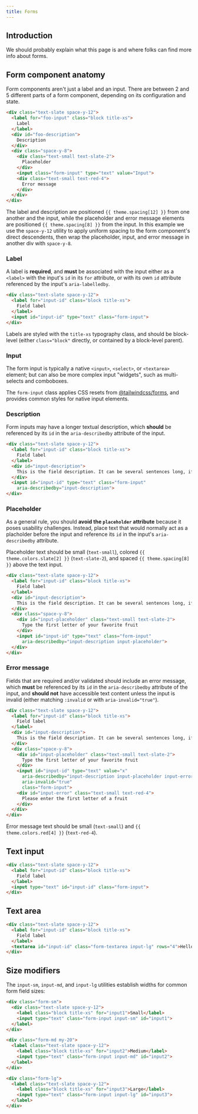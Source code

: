 ```yaml
---
title: Forms
---
```


## Introduction

We should probably explain what this page is and where folks can find more info about forms.

## Form component anatomy

Form components aren't just a label and an input. There are between 2 and 5 different parts of a form component, depending on its configuration and state.

```html
<div class="text-slate space-y-12">
  <label for="foo-input" class="block title-xs">
    Label 
  </label>
  <div id="foo-description">
    Description
  </div>
  <div class="space-y-8">
    <div class="text-small text-slate-2">
      Placeholder
    </div>
    <input class="form-input" type="text" value="Input">
    <div class="text-small text-red-4">
      Error message
    </div>
  </div>
</div>
```

The label and description are positioned `{{ theme.spacing[12] }}` from one another and the input, while the placeholder and error message elements are positioned `{{ theme.spacing[8] }}` from the input. In this example we use the `space-y-12` utility to apply uniform spacing to the form component's direct descendents, then wrap the placeholder, input, and error message in another div with `space-y-8`.

### Label
A label is **required**, and **must** be associated with the input either as a `<label>` with the input's `id` in its `for` attribute, or with its own `id` attribute referenced by the input's `aria-labelledby`.

```html highlight="input-id"
<div class="text-slate space-y-12">
  <label for="input-id" class="block title-xs">
    Field label
  </label>
  <input id="input-id" type="text" class="form-input">
</div>
```

Labels are styled with the `title-xs` typography class, and should be block-level (either `class="block"` directly, or contained by a block-level parent).

### Input
The form input is typically a native `<input>`, `<select>`, or `<textarea>` element; but can also be more complex input "widgets", such as multi-selects and comboboxes.

The `form-input` class applies CSS resets from [@tailwindcss/forms], and provides common styles for native input elements.

### Description
Form inputs may have a longer textual description, which **should** be referenced by its `id` in the `aria-describedby` attribute of the input.

```html highlight="input-description"
<div class="text-slate space-y-12">
  <label for="input-id" class="block title-xs">
    Field label
  </label>
  <div id="input-description">
    This is the field description. It can be several sentences long, if necessary.
  </div>
  <input id="input-id" type="text" class="form-input"
    aria-describedby="input-description">
</div>
```

### Placeholder
As a general rule, you should **avoid the `placeholder` attribute** because it poses usability challenges. Instead, place text that would normally act as a placholder before the input and reference its `id` in the input's `aria-describedby` attribute.

Placeholder text should be small (`text-small`), colored `{{ theme.colors.slate[2] }}` (`text-slate-2`), and spaced `{{ theme.spacing[8] }}` above the text input.

```html highlight="input-placeholder"
<div class="text-slate space-y-12">
  <label for="input-id" class="block title-xs">
    Field label
  </label>
  <div id="input-description">
    This is the field description. It can be several sentences long, if necessary.
  </div>
  <div class="space-y-8">
    <div id="input-placeholder" class="text-small text-slate-2">
      Type the first letter of your favorite fruit
    </div>
    <input id="input-id" type="text" class="form-input"
      aria-describedby="input-description input-placeholder">
  </div>
</div>
```

### Error message
Fields that are required and/or validated should include an error message, which **must** be referenced by its `id` in the `aria-describedby` attribute of the input, and **should not** have accessible text content unless the input is invalid (either matching `:invalid` or with `aria-invalid="true"`).

```html highlight="input-error"
<div class="text-slate space-y-12">
  <label for="input-id" class="block title-xs">
    Field label
  </label>
  <div id="input-description">
    This is the field description. It can be several sentences long, if necessary.
  </div>
  <div class="space-y-8">
    <div id="input-placeholder" class="text-small text-slate-2">
      Type the first letter of your favorite fruit
    </div>
    <input id="input-id" type="text" value="x"
      aria-describedby="input-description input-placeholder input-error"
      aria-invalid="true"
      class="form-input">
    <div id="input-error" class="text-small text-red-4">
      Please enter the first letter of a fruit
    </div>
  </div>
</div>
```

Error message text should be small (`text-small`) and `{{ theme.colors.red[4] }}` (`text-red-4`).

## Text input

```html
<div class="text-slate space-y-12">
  <label for="input-id" class="block title-xs">
    Field label
  </label>
  <input type="text" id="input-id" class="form-input">
</div>
```

## Text area

```html
<div class="text-slate space-y-12">
  <label for="input-id" class="block title-xs">
    Field label
  </label>
  <textarea id="input-id" class="form-textarea input-lg" rows="4">Hello</textarea>
</div>
```

## Size modifiers

The `input-sm`, `input-md`, and `input-lg` utilities establish widths for common form field sizes:

```html
<div class="form-sm">
  <div class="text-slate space-y-12">
    <label class="block title-xs" for="input1">Small</label>
    <input type="text" class="form-input input-sm" id="input1">
  </label>
</div>

<div class="form-md my-20">
  <label class="text-slate space-y-12">
    <label class="block title-xs" for="input2">Medium</label>
    <input type="text" class="form-input input-md" id="input2">
  </label>
</div>

<div class="form-lg">
  <label class="text-slate space-y-12">
    <label class="block title-xs" for="input3">Large</label>
    <input type="text" class="form-input input-lg" id="input3">
  </label>
</div>
```

[@tailwindcss/forms]: https://github.com/tailwindlabs/tailwindcss-forms